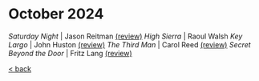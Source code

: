 # October 2024

*Saturday Night* | Jason Reitman [(review)](https://letterboxd.com/cancelsharkweek/film/saturday-night-2024/)
*High Sierra* | Raoul Walsh
*Key Largo* | John Huston [(review)](https://letterboxd.com/cancelsharkweek/film/key-largo/)
*The Third Man* | Carol Reed [(review)](https://letterboxd.com/cancelsharkweek/film/the-third-man/1/)
*Secret Beyond the Door* | Fritz Lang [(review)](https://letterboxd.com/cancelsharkweek/film/secret-beyond-the-door/1/)

[< back](#)
